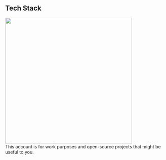 
## Tech Stack
<div align="left">
  <img src="https://skillicons.dev/icons?i=js,ts,react,obsidian,git,docker,php,mysql,mongodb,express" width="400"/>
</div>
This account is for work purposes and open-source projects that might be useful to you.
